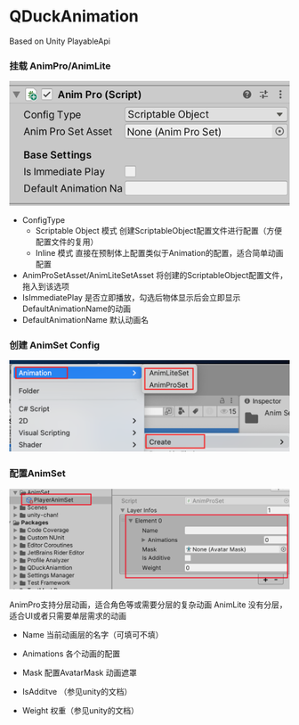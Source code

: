 # QDuckAnimation
Based on Unity PlayableApi



### 挂载 AnimPro/AnimLite

![image-20250711185539443](Images/image-20250711185539443.png)

- ConfigType
  - Scriptable Object 模式 创建ScriptableObject配置文件进行配置（方便配置文件的复用）
  - Inline 模式 直接在预制体上配置类似于Animation的配置，适合简单动画配置
- AnimProSetAsset/AnimLiteSetAsset 将创建的ScriptableObject配置文件，拖入到该选项
- IsImmediatePlay 是否立即播放，勾选后物体显示后会立即显示DefaultAnimationName的动画
- DefaultAnimationName 默认动画名

### 创建 AnimSet Config

![image-20250711190241504](Images/image-20250711190241504.png)

### 配置AnimSet

![image-20250711190419362](Images/image-20250711190419362.png)

AnimPro支持分层动画，适合角色等或需要分层的复杂动画  AnimLite 没有分层，适合UI或者只需要单层需求的动画

- Name 当前动画层的名字（可填可不填）

- Animations 各个动画的配置

- Mask 配置AvatarMask 动画遮罩

- IsAdditve （参见unity的文档）

- Weight 权重（参见unity的文档）

  



